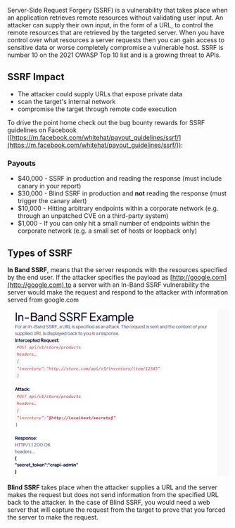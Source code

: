 Server-Side Request Forgery (SSRF) is a vulnerability that takes place when an application retrieves remote resources without validating user input. An attacker can supply their own input, in the form of a URL, to control the remote resources that are retrieved by the targeted server. When you have control over what resources a server requests then you can gain access to sensitive data or worse completely compromise a vulnerable host. SSRF is number 10 on the 2021 OWASP Top 10 list and is a growing threat to APIs.

## SSRF Impact
- The attacker could supply URLs that expose private data
- scan the target's internal network
- compromise the target through remote code execution

To drive the point home check out the bug bounty rewards for SSRF guidelines on Facebook ([https://m.facebook.com/whitehat/payout_guidelines/ssrf/](https://m.facebook.com/whitehat/payout_guidelines/ssrf/)):
### Payouts

- $40,000 - SSRF in production and reading the response (must include canary in your report)
- $30,000 - Blind SSRF in production and **not** reading the response (must trigger the canary alert)
- $10,000 - Hitting arbitrary endpoints within a corporate network (e.g. through an unpatched CVE on a third-party system)
- $1,000 - If you can only hit a small number of endpoints within the corporate network (e.g. a small set of hosts or loopback only)

## Types of SSRF
**In Band SSRF**, means that the server responds with the resources specified by the end user. If the attacker specifies the payload as [http://google.com](http://google.com) to a server with an In-Band SSRF vulnerability the server would make the request and respond to the attacker with information served from google.com

![](attachments/Pasted%20image%2020250711183630.png)

**Blind SSRF** takes place when the attacker supplies a URL and the server makes the request but does not send information from the specified URL back to the attacker. In the case of Blind SSRF, you would need a web server that will capture the request from the target to prove that you forced the server to make the request.

